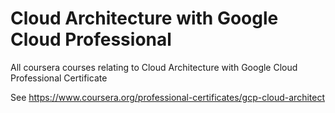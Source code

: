 # Cloud Architecture with Google Cloud Professional
All coursera courses relating to Cloud Architecture with Google Cloud Professional Certificate

See https://www.coursera.org/professional-certificates/gcp-cloud-architect
